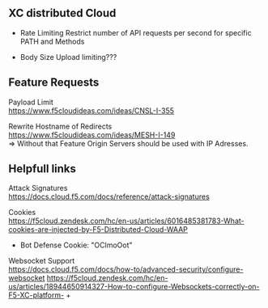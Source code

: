 ## XC distributed Cloud

- Rate Limiting
  Restrict number of API requests per second
  for specific PATH and Methods

- Body Size Upload limiting???


## Feature Requests

Payload Limit \
https://www.f5cloudideas.com/ideas/CNSL-I-355

Rewrite Hostname of Redirects \
https://www.f5cloudideas.com/ideas/MESH-I-149 \
=> Without that Feature Origin Servers should be used with IP Adresses.

## Helpfull links

Attack Signatures \
https://docs.cloud.f5.com/docs/reference/attack-signatures

Cookies \
https://f5cloud.zendesk.com/hc/en-us/articles/6016485381783-What-cookies-are-injected-by-F5-Distributed-Cloud-WAAP

+ Bot Defense Cookie: "OClmoOot"

Websocket Support \
https://docs.cloud.f5.com/docs/how-to/advanced-security/configure-websocket
https://f5cloud.zendesk.com/hc/en-us/articles/18944650914327-How-to-configure-Websockets-correctly-on-F5-XC-platform-
+
